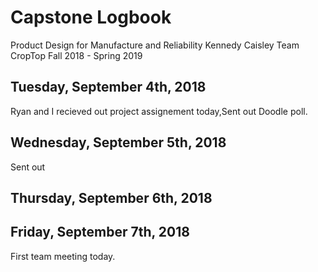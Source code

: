 # Capstone Logbook
Product Design for Manufacture and Reliability
Kennedy Caisley
Team CropTop
Fall 2018 - Spring 2019


## Tuesday, September 4th, 2018

Ryan and I recieved out project assignement today,Sent out Doodle poll.

## Wednesday, September 5th, 2018

Sent out

## Thursday, September 6th, 2018

## Friday, September 7th, 2018
First team meeting today. 








